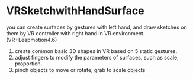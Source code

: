 # VRSketchwithHandSurface
you can create surfaces by gestures with left hand, and draw sketches on them by VR controller with right hand in VR environment. (VR+Leapmotion4.6)


1. create common basic 3D shapes in VR based on 5 static gestures.
2. adjust fingers to modify the parameters of surfaces, such as scale, proportion.
3. pinch objects to move or rotate, grab to scale objects
